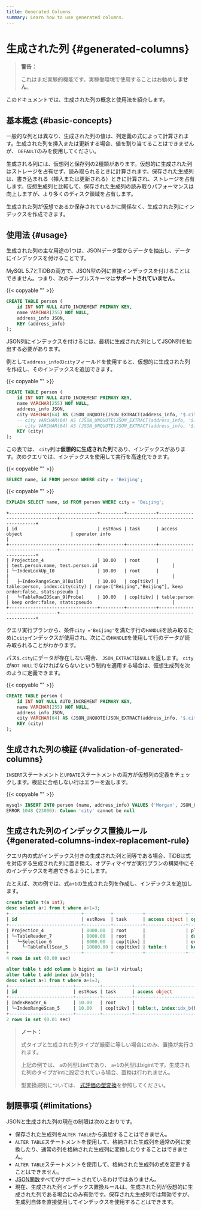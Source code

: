 ```yaml
---
title: Generated Columns
summary: Learn how to use generated columns.
---
```


# 生成された列 {#generated-columns}

> **警告：**
>
> これはまだ実験的機能です。実稼働環境で使用することはお勧めし**ません**。

このドキュメントでは、生成された列の概念と使用法を紹介します。

## 基本概念 {#basic-concepts}

一般的な列とは異なり、生成された列の値は、列定義の式によって計算されます。生成された列を挿入または更新する場合、値を割り当てることはできませんが、 `DEFAULT`のみを使用してください。

生成される列には、仮想列と保存列の2種類があります。仮想的に生成された列はストレージを占有せず、読み取られるときに計算されます。保存された生成列は、書き込まれる（挿入または更新される）ときに計算され、ストレージを占有します。仮想生成列と比較して、保存された生成列の読み取りパフォーマンスは向上しますが、より多くのディスク領域を占有します。

生成された列が仮想であるか保存されているかに関係なく、生成された列にインデックスを作成できます。

## 使用法 {#usage}

生成された列の主な用途の1つは、JSONデータ型からデータを抽出し、データにインデックスを付けることです。

MySQL 5.7とTiDBの両方で、JSON型の列に直接インデックスを付けることはできません。つまり、次のテーブルスキーマは**サポートされていません**。

{{< copyable "" >}}

```sql
CREATE TABLE person (
    id INT NOT NULL AUTO_INCREMENT PRIMARY KEY,
    name VARCHAR(255) NOT NULL,
    address_info JSON,
    KEY (address_info)
);
```

JSON列にインデックスを付けるには、最初に生成された列としてJSON列を抽出する必要があります。

例として`address_info`の`city`フィールドを使用すると、仮想的に生成された列を作成し、そのインデックスを追加できます。

{{< copyable "" >}}

```sql
CREATE TABLE person (
    id INT NOT NULL AUTO_INCREMENT PRIMARY KEY,
    name VARCHAR(255) NOT NULL,
    address_info JSON,
    city VARCHAR(64) AS (JSON_UNQUOTE(JSON_EXTRACT(address_info, '$.city'))), -- virtual generated column
    -- city VARCHAR(64) AS (JSON_UNQUOTE(JSON_EXTRACT(address_info, '$.city'))) VIRTUAL, -- virtual generated column
    -- city VARCHAR(64) AS (JSON_UNQUOTE(JSON_EXTRACT(address_info, '$.city'))) STORED, -- stored generated column
    KEY (city)
);
```

この表では、 `city`列は**仮想的に生成された列**であり、インデックスがあります。次のクエリでは、インデックスを使用して実行を高速化できます。

{{< copyable "" >}}

```sql
SELECT name, id FROM person WHERE city = 'Beijing';
```

{{< copyable "" >}}

```sql
EXPLAIN SELECT name, id FROM person WHERE city = 'Beijing';
```

```
+---------------------------------+---------+-----------+--------------------------------+-------------------------------------------------------------+
| id                              | estRows | task      | access object                  | operator info                                               |
+---------------------------------+---------+-----------+--------------------------------+-------------------------------------------------------------+
| Projection_4                    | 10.00   | root      |                                | test.person.name, test.person.id                            |
| └─IndexLookUp_10                | 10.00   | root      |                                |                                                             |
|   ├─IndexRangeScan_8(Build)     | 10.00   | cop[tikv] | table:person, index:city(city) | range:["Beijing","Beijing"], keep order:false, stats:pseudo |
|   └─TableRowIDScan_9(Probe)     | 10.00   | cop[tikv] | table:person                   | keep order:false, stats:pseudo                              |
+---------------------------------+---------+-----------+--------------------------------+-------------------------------------------------------------+
```

クエリ実行プランから、条件`city ='Beijing'`を満たす行の`HANDLE`を読み取るために`city`インデックスが使用され、次にこの`HANDLE`を使用して行のデータが読み取られることがわかります。

パス`$.city`にデータが存在しない場合、 `JSON_EXTRACT`は`NULL`を返します。 `city`が`NOT NULL`でなければならないという制約を適用する場合は、仮想生成列を次のように定義できます。

{{< copyable "" >}}

```sql
CREATE TABLE person (
    id INT NOT NULL AUTO_INCREMENT PRIMARY KEY,
    name VARCHAR(255) NOT NULL,
    address_info JSON,
    city VARCHAR(64) AS (JSON_UNQUOTE(JSON_EXTRACT(address_info, '$.city'))) NOT NULL,
    KEY (city)
);
```

## 生成された列の検証 {#validation-of-generated-columns}

`INSERT`ステートメントと`UPDATE`ステートメントの両方が仮想列の定義をチェックします。検証に合格しない行はエラーを返します。

{{< copyable "" >}}

```sql
mysql> INSERT INTO person (name, address_info) VALUES ('Morgan', JSON_OBJECT('Country', 'Canada'));
ERROR 1048 (23000): Column 'city' cannot be null
```

## 生成された列のインデックス置換ルール {#generated-columns-index-replacement-rule}

クエリ内の式がインデックス付きの生成された列と同等である場合、TiDBは式を対応する生成された列に置き換え、オプティマイザが実行プランの構築中にそのインデックスを考慮できるようにします。

たとえば、次の例では、式`a+1`の生成された列を作成し、インデックスを追加します。

```sql
create table t(a int);
desc select a+1 from t where a+1=3;
+---------------------------+----------+-----------+---------------+--------------------------------+
| id                        | estRows  | task      | access object | operator info                  |
+---------------------------+----------+-----------+---------------+--------------------------------+
| Projection_4              | 8000.00  | root      |               | plus(test.t.a, 1)->Column#3    |
| └─TableReader_7           | 8000.00  | root      |               | data:Selection_6               |
|   └─Selection_6           | 8000.00  | cop[tikv] |               | eq(plus(test.t.a, 1), 3)       |
|     └─TableFullScan_5     | 10000.00 | cop[tikv] | table:t       | keep order:false, stats:pseudo |
+---------------------------+----------+-----------+---------------+--------------------------------+
4 rows in set (0.00 sec)

alter table t add column b bigint as (a+1) virtual;
alter table t add index idx_b(b);
desc select a+1 from t where a+1=3;
+------------------------+---------+-----------+-------------------------+---------------------------------------------+
| id                     | estRows | task      | access object           | operator info                               |
+------------------------+---------+-----------+-------------------------+---------------------------------------------+
| IndexReader_6          | 10.00   | root      |                         | index:IndexRangeScan_5                      |
| └─IndexRangeScan_5     | 10.00   | cop[tikv] | table:t, index:idx_b(b) | range:[3,3], keep order:false, stats:pseudo |
+------------------------+---------+-----------+-------------------------+---------------------------------------------+
2 rows in set (0.01 sec)
```

> **ノート：**
>
> 式タイプと生成された列タイプが厳密に等しい場合にのみ、置換が実行されます。
>
> 上記の例では、 `a`の列型はintであり、 `a+1`の列型はbigintです。生成された列のタイプがintに設定されている場合、置換は行われません。
>
> 型変換規則については、 [式評価の型変換](/functions-and-operators/type-conversion-in-expression-evaluation.md)を参照してください。

## 制限事項 {#limitations}

JSONと生成された列の現在の制限は次のとおりです。

-   保存された生成列を`ALTER TABLE`から追加することはできません。
-   `ALTER TABLE`ステートメントを使用して、格納された生成列を通常の列に変換したり、通常の列を格納された生成列に変換したりすることはできません。
-   `ALTER TABLE`ステートメントを使用して、格納された生成列の式を変更することはできません。
-   [JSON関数](/functions-and-operators/json-functions.md)すべてがサポートされているわけではありません。
-   現在、生成された列インデックス置換ルールは、生成された列が仮想的に生成された列である場合にのみ有効です。保存された生成列では無効ですが、生成列自体を直接使用してインデックスを使用することはできます。
